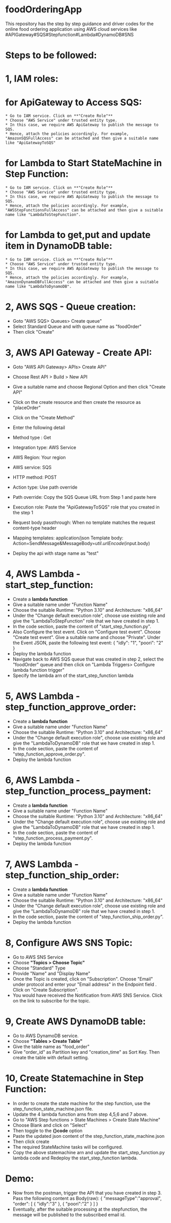 # foodOrderingApp
This repository has the step by step guidance and driver codes for the online food ordering application using AWS cloud services like #APIGateway#SQS#Stepfunction#Lambda#DynamoDB#SNS
# Steps to be followed:

# 1, IAM roles:

# for ApiGateway to Access SQS:
  
    * Go to IAM service. Click on **"Create Role"**
    * Choose "AWS Service" under trusted entity type.
    * In this case, we require AWS ApiGateway to publish the message to SQS.
    * Hence, attach the policies accordingly. For example, "AmazonSQSFullAccess" can be attached and then give a suitable name like "ApiGatewayToSQS"

# for Lambda to Start StateMachine in Step Function:
  
    * Go to IAM service. Click on **"Create Role"**
    * Choose "AWS Service" under trusted entity type.
    * In this case, we require AWS ApiGateway to publish the message to SQS.
    * Hence, attach the policies accordingly. For example, "AWSStepFunctionsFullAccess" can be attached and then give a suitable name like "LambdaToStepFunction". 

# for Lambda to get,put and update item in DynamoDB table:
  
    * Go to IAM service. Click on **"Create Role"**
    * Choose "AWS Service" under trusted entity type.
    * In this case, we require AWS ApiGateway to publish the message to SQS.
    * Hence, attach the policies accordingly. For example, "AmazonDynamoDBFullAccess" can be attached and then give a suitable name like "LambdaToDynamoDB". 


# 2, AWS SQS - Queue creation:

* Goto "AWS SQS> Queues> Create queue"
* Select Standard Queue and with queue name as "foodOrder"
* Then click "Create"

# 3, AWS API Gateway - Create API:

* Goto "AWS API Gateway> APIs> Create API"
* Choose Rest API > Build > New API
* Give a suitable name and choose Regional Option and then click "Create API"
* Click on the create resource and then create the resource as "placeOrder"
* Click on the "Create Method"
* Enter the following detail

* Method type : Get
* Integration type: AWS Service
* AWS Region: Your region
* AWS service: SQS
* HTTP method: POST
* Action type: Use path override
* Path override: Copy the SQS Queue URL from Step 1 and paste here
* Execution role: Paste the "ApiGatewayToSQS" role that you created in the step 1
* Request body passthrough: When no template matches the request content-type header
* Mapping templates:
    application/json
    Template body:
    Action=SendMessage&MessageBody=$util.urlEncode($input.body)
* Deploy the api with stage name as "test"
  
# 4, AWS Lambda - start_step_function:

* Create a **lambda function**
* Give a suitable name under "Function Name"
* Choose the suitable Runtime: "Python 3.10" and Architecture: "x86_64"
* Under the "Change default execution role", choose use existing role and give the "LambdaToStepFunction" role that we have created in step 1.
* In the code section, paste the content of "start_step_function.py".
* Also Configure the test event. Click on "Configure test event". Choose "Create test event". Give a suitable name and choose "Private". Under the Event JSON, paste the following test event: {
  "idly": "1",
  "poori": "2"
}
* Deploy the lambda function
* Navigate back to AWS SQS queue that was created in step 2, select the "foodOrder" queue and then click on "Lambda Triggers> Configure lambda function trigger"
* Specify the lambda arn of the start_step_function lambda

# 5, AWS Lambda - step_function_approve_order:

* Create a **lambda function**
* Give a suitable name under "Function Name"
* Choose the suitable Runtime: "Python 3.10" and Architecture: "x86_64"
* Under the "Change default execution role", choose use existing role and give the "LambdaToDynamoDB" role that we have created in step 1.
* In the code section, paste the content of "step_function_approve_order.py".
* Deploy the lambda function

# 6, AWS Lambda - step_function_process_payment:

* Create a **lambda function**
* Give a suitable name under "Function Name"
* Choose the suitable Runtime: "Python 3.10" and Architecture: "x86_64"
* Under the "Change default execution role", choose use existing role and give the "LambdaToDynamoDB" role that we have created in step 1.
* In the code section, paste the content of "step_function_process_payment.py".
* Deploy the lambda function

# 7, AWS Lambda - step_function_ship_order:

* Create a **lambda function**
* Give a suitable name under "Function Name"
* Choose the suitable Runtime: "Python 3.10" and Architecture: "x86_64"
* Under the "Change default execution role", choose use existing role and give the "LambdaToDynamoDB" role that we have created in step 1.
* In the code section, paste the content of "step_function_ship_order.py".
* Deploy the lambda function

# 8, Configure AWS SNS Topic:

* Go to AWS SNS Service
* Choose **"Topics > Choose Topic"**
* Choose "Standard" Type
* Provide "Name" and "Display Name"
* Once the Topic is created, click on "Subscription". Choose "Email" under protocol and enter your "Email address" in the  Endpoint field . Click on "Create Subscription". 
* You would have received the Notification from AWS SNS Service. Click on the link to subscribe for the topic.

# 9, Create AWS DynamoDB table:

* Go to AWS DynamoDB service.
* Choose **"Tables > Create Table"**
* Give the table name as "food_order"
* Give "order_id" as Partition key and "creation_time" as Sort Key. Then create the table with default setting.

# 10, Create Statemachine in Step Function:

* In order to create the state machine for the step function, use the step_function_state_machine.json file.
* Update the 4 lambda function arns from step 4,5,6 and 7 above.
* Go to "AWS Step functions > State Machines > Create State Machine"
* Choose Blank and click on "Select"
* Then toggle to the **{}code** option
* Paste the updated json content of the step_function_state_machine.json
* Then click create
* The required StateMachine tasks will be configured.
* Copy the above statemachine arn and update the start_step_function.py lambda code and Redeploy the start_step_function lambda.

# Demo: 

* Now from the postman, trigger the API that you have created in step 3. Pass the following content as Body(raw):
   {
     "messageType":"approval",
     "order": [
        {
           "idly":"3"
        },
        {
           "poori":"2"
        }
     ]
  }
* Eventually, after the suitable processing at the stepfunction, the message will be published to the subscribed email id.

  

